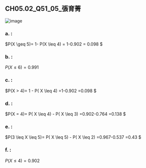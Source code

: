 ## CH05.02_Q51_05_張育菁 
![image](https://github.com/user-attachments/assets/89e27f6e-8c70-49bd-a7e6-f79dcdf2ea13)

### a. : 

$P(X \geq 5)= 1- P(X \leq 4) = 1-0.902 = 0.098 $

### b. : 

$P(X \leq 6)= 0.991$

### c. : 

$P(X > 4)=  1 - P( X \leq 4) =1-0.902 =0.098 $

### d. : 

$P(X = 4)=  P( X \leq 4) - P( X \leq 3) =0.902-0.764 =0.138 $

### e. : 

$P(3 \leq X \leq 5)=  P( X \leq 5) - P( X \leq 2) =0.967-0.537 =0.43 $

### f. : 

$P(X \leq 4) = 0.902$
